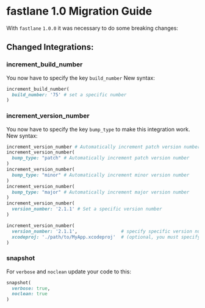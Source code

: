 fastlane 1.0 Migration Guide
============================


With `fastlane` `1.0.0` it was necessary to do some breaking changes:

## Changed Integrations:

### increment_build_number

You now have to specify the key `build_number` New syntax:

```ruby
increment_build_number(
  build_number: '75' # set a specific number
)
```

### increment_version_number

You now have to specify the key `bump_type` to make this integration work. New syntax:

```ruby
increment_version_number # Automatically increment patch version number.
increment_version_number(
  bump_type: "patch" # Automatically increment patch version number
)
increment_version_number(
  bump_type: "minor" # Automatically increment minor version number
)
increment_version_number(
  bump_type: "major" # Automatically increment major version number
)
increment_version_number(
  version_number: '2.1.1' # Set a specific version number
)

increment_version_number(
  version_number: '2.1.1',                # specify specific version number (optional, omitting it increments patch version number)
  xcodeproj: './path/to/MyApp.xcodeproj'  # (optional, you must specify the path to your main Xcode project if it is not in the project root directory)
)
```


### snapshot

For `verbose` and `noclean` update your code to this:

```ruby
snapshot(
  verbose: true, 
  noclean: true
)
```